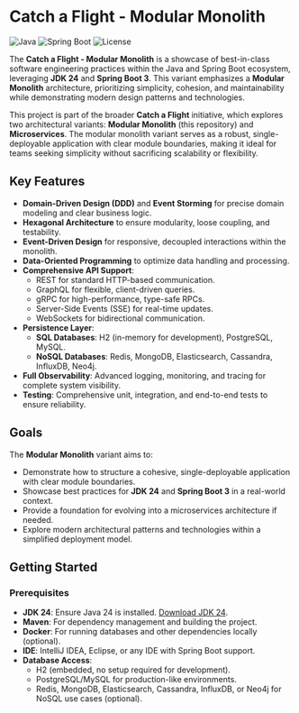 # Catch a Flight - Modular Monolith

![Java](https://img.shields.io/badge/Java-24-blue) ![Spring Boot](https://img.shields.io/badge/Spring%20Boot-3-green) ![License](https://img.shields.io/badge/License-MIT-yellow)

The **Catch a Flight - Modular Monolith** is a showcase of best-in-class software engineering practices within the Java and Spring Boot ecosystem, leveraging **JDK 24** and **Spring Boot 3**. This variant emphasizes a **Modular Monolith** architecture, prioritizing simplicity, cohesion, and maintainability while demonstrating modern design patterns and technologies.

This project is part of the broader **Catch a Flight** initiative, which explores two architectural variants: **Modular Monolith** (this repository) and **Microservices**. The modular monolith variant serves as a robust, single-deployable application with clear module boundaries, making it ideal for teams seeking simplicity without sacrificing scalability or flexibility.

## Key Features

- **Domain-Driven Design (DDD)** and **Event Storming** for precise domain modeling and clear business logic.
- **Hexagonal Architecture** to ensure modularity, loose coupling, and testability.
- **Event-Driven Design** for responsive, decoupled interactions within the monolith.
- **Data-Oriented Programming** to optimize data handling and processing.
- **Comprehensive API Support**:
    - REST for standard HTTP-based communication.
    - GraphQL for flexible, client-driven queries.
    - gRPC for high-performance, type-safe RPCs.
    - Server-Side Events (SSE) for real-time updates.
    - WebSockets for bidirectional communication.
- **Persistence Layer**:
    - **SQL Databases**: H2 (in-memory for development), PostgreSQL, MySQL.
    - **NoSQL Databases**: Redis, MongoDB, Elasticsearch, Cassandra, InfluxDB, Neo4j.
- **Full Observability**: Advanced logging, monitoring, and tracing for complete system visibility.
- **Testing**: Comprehensive unit, integration, and end-to-end tests to ensure reliability.

## Goals

The **Modular Monolith** variant aims to:
- Demonstrate how to structure a cohesive, single-deployable application with clear module boundaries.
- Showcase best practices for **JDK 24** and **Spring Boot 3** in a real-world context.
- Provide a foundation for evolving into a microservices architecture if needed.
- Explore modern architectural patterns and technologies within a simplified deployment model.

## Getting Started

### Prerequisites

- **JDK 24**: Ensure Java 24 is installed. [Download JDK 24](https://jdk.java.net/24/).
- **Maven**: For dependency management and building the project.
- **Docker**: For running databases and other dependencies locally (optional).
- **IDE**: IntelliJ IDEA, Eclipse, or any IDE with Spring Boot support.
- **Database Access**:
    - H2 (embedded, no setup required for development).
    - PostgreSQL/MySQL for production-like environments.
    - Redis, MongoDB, Elasticsearch, Cassandra, InfluxDB, or Neo4j for NoSQL use cases (optional).
